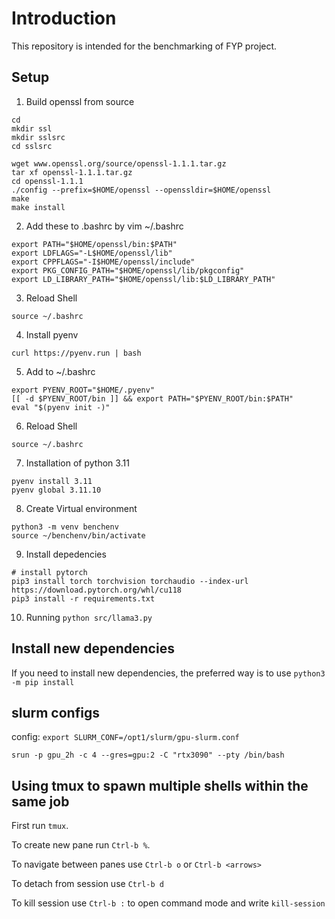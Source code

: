 # Introduction

This repository is intended for the benchmarking of FYP project.

## Setup 

1. Build openssl from source
```
cd 
mkdir ssl 
mkdir sslsrc 
cd sslsrc

wget www.openssl.org/source/openssl-1.1.1.tar.gz
tar xf openssl-1.1.1.tar.gz
cd openssl-1.1.1
./config --prefix=$HOME/openssl --openssldir=$HOME/openssl 
make 
make install
```

2. Add these to .bashrc by  vim ~/.bashrc
```
export PATH="$HOME/openssl/bin:$PATH"
export LDFLAGS="-L$HOME/openssl/lib"
export CPPFLAGS="-I$HOME/openssl/include"
export PKG_CONFIG_PATH="$HOME/openssl/lib/pkgconfig"
export LD_LIBRARY_PATH="$HOME/openssl/lib:$LD_LIBRARY_PATH"
```

3. Reload Shell 
```
source ~/.bashrc
```


4. Install pyenv 
``` 
curl https://pyenv.run | bash

```

5. Add to  ~/.bashrc
``` 
export PYENV_ROOT="$HOME/.pyenv"
[[ -d $PYENV_ROOT/bin ]] && export PATH="$PYENV_ROOT/bin:$PATH"
eval "$(pyenv init -)"
```

6. Reload Shell 
```
source ~/.bashrc
```

7. Installation of python 3.11
```
pyenv install 3.11
pyenv global 3.11.10
```

8. Create Virtual environment

```
python3 -m venv benchenv
source ~/benchenv/bin/activate
```


9. Install depedencies
```
# install pytorch
pip3 install torch torchvision torchaudio --index-url https://download.pytorch.org/whl/cu118
pip3 install -r requirements.txt
```

10. Running
`python src/llama3.py`



## Install new dependencies

If you need to install new dependencies, the preferred way is to use `python3 -m pip install`

## slurm configs 
config: `export SLURM_CONF=/opt1/slurm/gpu-slurm.conf`


`srun -p gpu_2h -c 4 --gres=gpu:2 -C "rtx3090" --pty /bin/bash`



## Using tmux to spawn multiple shells within the same job

First run `tmux`.

To create new pane run `Ctrl-b %`.

To navigate between panes use `Ctrl-b o` or `Ctrl-b <arrows>`

To detach from session use `Ctrl-b d`

To kill session use `Ctrl-b :` to open command mode and write `kill-session`
